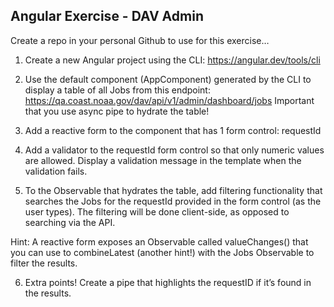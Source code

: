 ## Angular Exercise - DAV Admin

Create a repo in your personal Github to use for this exercise… 

1) Create a new Angular project using the CLI: https://angular.dev/tools/cli

2) Use the default component (AppComponent) generated by the CLI to display a table of all Jobs from this endpoint:  https://qa.coast.noaa.gov/dav/api/v1/admin/dashboard/jobs
Important that you use async pipe to hydrate the table!

3) Add a reactive form to the component that has 1 form control: requestId

4) Add a validator to the requestId form control so that only numeric values are allowed. Display a validation message in the template when the validation fails.

5) To the Observable that hydrates the table, add filtering functionality that searches the Jobs for the requestId provided in the form control (as the user types). The filtering will be done client-side, as opposed to searching via the API.

  Hint: A reactive form exposes an Observable called valueChanges() that you can use to combineLatest (another hint!) with the Jobs Observable to filter the results.

6) Extra points! Create a pipe that highlights the requestID if it’s found in the results.
